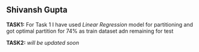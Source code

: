 ## Shivansh Gupta ## 

**TASK1:** 
For Task 1 I have used _Linear Regression_ model for partitioning and got optimal partition for 74% as train dataset adn remaining for test 

**TASK2:**
_will be updated soon_
